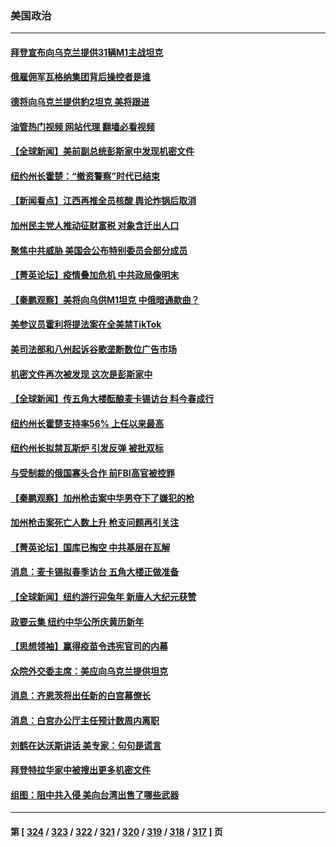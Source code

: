 ### 美国政治
---
#### [拜登宣布向乌克兰提供31辆M1主战坦克](../../pages/ncid1078159/n13915515.md?01260445) 
#### [俄雇佣军瓦格纳集团背后操控者是谁](../../pages/ncid1078159/n13915324.md?01260445) 
#### [德将向乌克兰提供豹2坦克 美将跟进](../../pages/ncid1078159/n13915335.md?01260445) 
#### [油管热门视频 网站代理 翻墙必看视频](http://138.2.39.72:81/youtube.html?epic-marker?01260445)
#### [【全球新闻】美前副总统彭斯家中发现机密文件](../../pages/ncid1078159/n13915171.md?01260445) 
#### [纽约州长霍楚：“撤资警察”时代已结束](../../pages/ncid1078159/n13915061.md?01260445) 
#### [【新闻看点】江西再推全员核酸 舆论炸锅后取消](../../pages/ncid1078159/n13914897.md?01260445) 
#### [加州民主党人推动征财富税 对象含迁出人口](../../pages/ncid1078159/n13915003.md?01260445) 
#### [聚焦中共威胁 美国会公布特别委员会部分成员](../../pages/ncid1078159/n13914942.md?01260445) 
#### [【菁英论坛】疫情叠加危机 中共政局像明末](../../pages/ncid1078159/n13914887.md?01260445) 
#### [【秦鹏观察】美将向乌供M1坦克 中俄暗通款曲？](../../pages/ncid1078159/n13914899.md?01260445) 
#### [美参议员霍利将提法案在全美禁TikTok](../../pages/ncid1078159/n13914829.md?01260445) 
#### [美司法部和八州起诉谷歌垄断数位广告市场](../../pages/ncid1078159/n13914789.md?01260445) 
#### [机密文件再次被发现 这次是彭斯家中](../../pages/ncid1078159/n13914778.md?01260445) 
#### [【全球新闻】传五角大楼酝酿麦卡锡访台 料今春成行](../../pages/ncid1078159/n13914645.md?01260445) 
#### [纽约州长霍楚支持率56% 上任以来最高](../../pages/ncid1078159/n13914448.md?01260445) 
#### [纽约州长拟禁瓦斯炉 引发反弹 被批双标](../../pages/ncid1078159/n13914461.md?01260445) 
#### [与受制裁的俄国寡头合作 前FBI高官被控罪](../../pages/ncid1078159/n13914337.md?01260445) 
#### [【秦鹏观察】加州枪击案中华男夺下了嫌犯的枪](../../pages/ncid1078159/n13914324.md?01260445) 
#### [加州枪击案死亡人数上升 枪支问题再引关注](../../pages/ncid1078159/n13914361.md?01260445) 
#### [【菁英论坛】国库已掏空 中共基层在瓦解](../../pages/ncid1078159/n13914325.md?01260445) 
#### [消息：麦卡锡拟春季访台 五角大楼正做准备](../../pages/ncid1078159/n13914316.md?01260445) 
#### [【全球新闻】纽约游行迎兔年 新唐人大纪元获赞](../../pages/ncid1078159/n13914097.md?01260445) 
#### [政要云集 纽约中华公所庆黄历新年](../../pages/ncid1078159/n13913781.md?01260445) 
#### [【思想领袖】赢得疫苗令违宪官司的内幕](../../pages/ncid1078159/n13889145.md?01260445) 
#### [众院外交委主席：美应向乌克兰提供坦克](../../pages/ncid1078159/n13913529.md?01260445) 
#### [消息：齐恩茨将出任新的白宫幕僚长](../../pages/ncid1078159/n13913482.md?01260445) 
#### [消息：白宫办公厅主任预计数周内离职](../../pages/ncid1078159/n13913113.md?01260445) 
#### [刘鹤在达沃斯讲话 美专家：句句是谎言](../../pages/ncid1078159/n13912788.md?01260445) 
#### [拜登特拉华家中被搜出更多机密文件](../../pages/ncid1078159/n13913004.md?01260445) 
#### [组图：阻中共入侵 美向台湾出售了哪些武器](../../pages/ncid1078159/n13904268.md?01260445) 

---
#### 第 [ [324](./324.md?01260445) / [323](./323.md?01260445) / [322](./322.md?01260445) / [321](./321.md?01260445) / [320](./320.md?01260445) / [319](./319.md?01260445) / [318](./318.md?01260445) / [317](./317.md?01260445) ] 页
